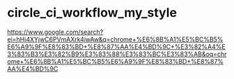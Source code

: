 # circle_ci_workflow_my_style

https://www.google.com/search?ei=hHj4XYjwC6PVmAXrk4iwAw&q=chrome+%E6%8B%A1%E5%BC%B5%E6%A9%9F%E8%83%BD+%E8%87%AA%E4%BD%9C+%E3%82%A4%E3%83%B3%E3%82%B9%E3%83%88%E3%83%BC%E3%83%AB&oq=chrome+%E6%8B%A1%E5%BC%B5%E6%A9%9F%E8%83%BD+%E8%87%AA%E4%BD%9C
